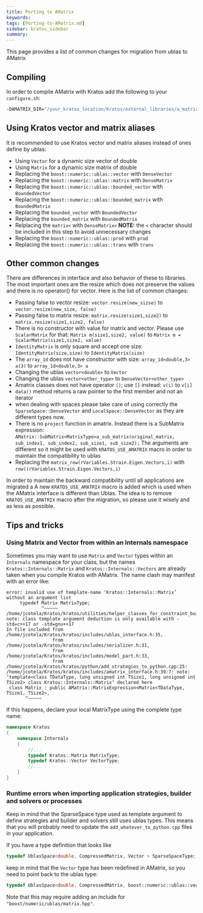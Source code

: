 ```yaml
---
title: Porting to AMatrix
keywords: 
tags: [Porting-to-AMatrix.md]
sidebar: kratos_sidebar
summary: 
---
```


This page provides a list of common changes for migration from ublas to AMatrix

## Compiling

In  order to compile AMatrix with Kratos add the following to your `configure.sh`:

~~~sh
-DAMATRIX_DIR="/your_kratos_location/Kratos/external_libraries/a_matrix/" \
~~~

## Using Kratos vector and matrix aliases
It is recommended to use Kratos vector and matrix aliases instead of ones define by ublas:

* Using `Vector` for a dynamic size vector of double
* Using `Matrix` for a dynamic size matrix of double
* Replacing the `boost::numeric::ublas::vector` with `DenseVector`
* Replacing the `boost::numeric::ublas::matrix` with `DenseMatrix`
* Replacing the `boost::numeric::ublas::bounded_vector` with `BoundedVector`
* Replacing the `boost::numeric::ublas::bounded_matrix` with `BoundedMatrix`
* Replacing the `bounded_vector` with `BoundedVector`
* Replacing the `bounded_matrix` with `BoundedMatrix`
* Relplacing the `matrix<` with `DenseMatrix<` **NOTE:** the `<` character should be included in this step to avoid unnecessary changes
* Replacing the `boost::numeric::ublas::prod` with `prod`
* Replacing the `boost::numeric::ublas::trans` with `trans`

## Other common changes
There are differences in interface and also behavior of these to libraries. The most important ones are the resize which does not preserve the values and there is no operator() for vector. Here is the list of common changes:

* Passing false to vector resize: `vector.resize(new_sizse)` to `vector.resize(new_size, false)`
* Passing false to matrix resize: `matrix.resize(size1,size2)` to `matrix.resize(size1,size2, false)`
* There is no constructor with value for matrix and vector. Please use `ScalarMatrix` for that: `Matrix m(size1,size2, value)` to `Matrix m = ScalarMatrix(size1,size2, value)`
* `IdentityMatrix` is only square and accept one size: `IdentityMatrix(size,size)` to `IdentityMatrix(size)`
* The `array_1d` does not have constructor with size: `array_1d<double,3> a(3)` to `array_1d<double,3> a`
* Changing the ublas `vector<double>`  to `Vector`
* Changing the ublas `vector<other_type>` to `DenseVector<other_type>`
* Amatrix classes does not have operator `()`; use `[]` instead: `v(i)` to `v[i]`
* `data()` method returns a raw pointer to the first member and not an iterator
* when dealing with spaces please take care of using correctly the `SparseSpace::DenseVector` and `LocalSpace::DenseVector` as they are different types now.
* There is no `project` function in amatrix. Instead there is a SubMatrix expression:  `AMatrix::SubMatrix<MatrixType>a_sub_matrix(original_matrix, sub_index1, sub_index2, sub_size1, sub_size2);` The arguments are different so it might be used with `KRATOS_USE_AMATRIX` macro in order to maintain the compatibility to ublas
*  Replacing the `matrix_row(rVariables.Strain.Eigen.Vectors,i)` with `row((rVariables.Strain.Eigen.Vectors,i)` 

In order to maintain the backward compatibility until all applications are migrated a A new `KRATOS_USE_AMATRIX` macro is added which is used when the AMatrix interface is different than Ublas. The idea is to remove `KRATOS_USE_AMATRIX` macro after the migration, so please use it wisely and as less as possible.

## Tips and tricks

### Using Matrix and Vector from within an Internals namespace

Sometimes you may want to use `Matrix` and `Vector` types within an `Internals` namespace for your class, but the names `Kratos::Internals::Matrix` and `Kratos::Internals::Vectors` are already taken when you compile Kratos with AMatrix. The name clash may manifest with an error like:

```
error: invalid use of template-name ‘Kratos::Internals::Matrix’ without an argument list
     typedef Matrix MatrixType;
             ^~~~~~
/home/jcotela/Kratos/kratos/utilities/helper_classes_for_constraint_builder.h:431:13: note: class template argument deduction is only available with -std=c++17 or -std=gnu++17
In file included from /home/jcotela/Kratos/kratos/includes/ublas_interface.h:35,
                 from /home/jcotela/Kratos/kratos/includes/serializer.h:31,
                 from /home/jcotela/Kratos/kratos/includes/model_part.h:33,
                 from /home/jcotela/Kratos/kratos/python/add_strategies_to_python.cpp:25:
/home/jcotela/Kratos/kratos/includes/amatrix_interface.h:39:7: note: ‘template<class TDataType, long unsigned int TSize1, long unsigned int TSize2> class Kratos::Internals::Matrix’ declared here
 class Matrix : public AMatrix::MatrixExpression<Matrix<TDataType, TSize1, TSize2>,
       ^~~~~~
```

If this happens, declare your local MatrixType using the complete type name:
```c++
namespace Kratos
{
    namespace Internals
    {
        //...
        typedef Kratos::Matrix MatrixType;
        typedef Kratos::Vector VectorType;
        //...
    }
}
```

### Runtime errors when importing application strategies, builder and solvers or processes

Keep in mind that the SparseSpace type used as template argument to define strategies and builder and solvers still uses ublas types. This means that you will probably need to update the `add_whatever_to_python.cpp` files in your application.

If you have a type definition that looks like
```C++
typedef UblasSpace<double, CompressedMatrix, Vector > SparseSpaceType;
```
keep in mind that the `Vector` type has been redefined in AMatrix, so you need to point back to the ublas type:
```C++
typedef UblasSpace<double, CompressedMatrix, boost::numeric::ublas::vector<double>> SparseSpaceType;
```
Note that this may require adding an include for `"boost/numeric/ublas/matrix.hpp"`.